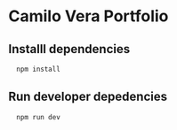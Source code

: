 # Camilo Vera Portfolio

## Installl dependencies

```bash
  npm install
```

## Run developer depedencies

```bash
  npm run dev
```

